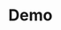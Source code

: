 # Demo

<DemoSection>
  <template slot="form">
    <Form />
  </template>
  <template slot="code">
    const hello = "Name";
  </template>
</DemoSection>